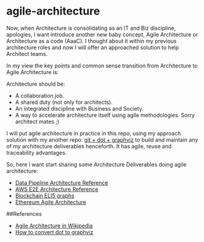 # agile-architecture

Now, when Architecture is consolidating as an IT and Biz discipline, apologies, I want introduce another new baby concept, Agile Architecture or Architecture as a code (AaaC). I thought about it within my previous architecture roles and now I will offer an approached solution to help Architect teams.

In my view the key points and common sense transition from Architecture to Agile Architecture is:

Architecture should be:
* A collaboration job.
* A shared duty (not only for architects).
* An integrated discipline with Business and Society.
* A way to accelerate architecture itself using agile methodologies. Sorry architect mates ;)

I will put agile architecture in practice in this repo, using my approach solution with my another repo: [git + dot + graphviz](https://github.com/manilabay/dot-graphviz) to build and maintain any of my architecture deliverables henceforth. It has agile, reuse and traceability advantages.

So, here I want start sharing some Architecture Deliverables doing agile architecture:

* [Data Pipeline Architecture Reference](https://github.com/manilabay/dot-graphviz-aws/tree/master/diagrams/data-pipeline-architecture-reference)
* [AWS E2E Architecture Reference](https://github.com/manilabay/dot-graphviz/tree/master/diagrams/mt-challenge-solution)
* [Blockchain ELI5 graphs](https://github.com/manilabay/blockchain-graphs)
* [Ethereum Agile Architecture](https://github.com/manilabay/ethereum-agile-architecture)

##References

* [Agile Architecture in Wikipedia](https://en.wikipedia.org/wiki/Agile_Architecture)
* [How to convert dot to graphviz](https://github.com/manilabay/dot-graphviz/tree/master/diagrams)

